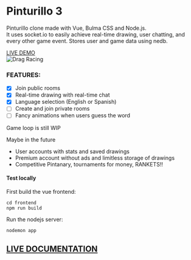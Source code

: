 # Pinturillo 3

Pinturillo clone made with Vue, Bulma CSS and Node.js.  
It uses socket.io to easily achieve real-time drawing, user chatting, and every other game event.
Stores user and game data using nedb.  

[LIVE DEMO](https://pinturillo3.herokuapp.com)  
![Drag Racing](https://raw.githubusercontent.com/jordigoyanes/pinturillo3/master/docs/images/screenshot1.PNG)


### FEATURES:
- [x] Join public rooms
- [x] Real-time drawing with real-time chat
- [x] Language selection (English or Spanish)
- [ ] Create and join private rooms
- [ ] Fancy animations when users guess the word

Game loop is still WIP

Maybe in the future

- User accounts with stats and saved drawings
- Premium account without ads and limitless storage of drawings
- Competitive Pintanary, tournaments for money, RANKETS!!

#### Test locally
First build the vue frontend:
```
cd frontend
npm run build
```
Run the nodejs server:
```
nodemon app
```

## [LIVE DOCUMENTATION](https://pinturillo3-docs.netlify.com)